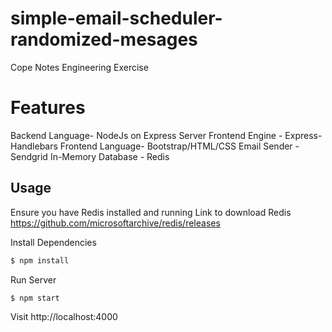 # simple-email-scheduler-randomized-mesages
Cope Notes Engineering Exercise

# Features
Backend Language- NodeJs on Express Server
Frontend Engine - Express-Handlebars
Frontend Language- Bootstrap/HTML/CSS
Email Sender - Sendgrid
In-Memory Database - Redis

## Usage

Ensure you have Redis installed and running
Link to download Redis https://github.com/microsoftarchive/redis/releases

Install Dependencies

```sh
$ npm install
```

Run Server

```sh
$ npm start
```

Visit http://localhost:4000

